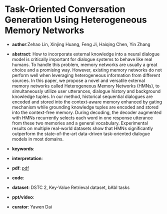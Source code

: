 # Task-Oriented Conversation Generation Using Heterogeneous Memory Networks

- **author**:Zehao Lin, Xinjing Huang, Feng Ji, Haiqing Chen, Yin Zhang

- **abstract**: How to incorporate external knowledge into a neural dialogue model is critically important for dialogue systems to behave like real humans. To handle this problem, memory networks are usually a great choice and a promising way. However, existing memory networks do not perform well when leveraging heterogeneous information from different sources. In this paper, we propose a novel and versatile external memory networks called Heterogeneous Memory Networks (HMNs), to simultaneously utilize user utterances, dialogue history and background knowledge tuples. In our method, historical sequential dialogues are encoded and stored into the context-aware memory enhanced by gating mechanism while grounding knowledge tuples are encoded and stored into the context-free memory. During decoding, the decoder augmented with HMNs recurrently selects each word in one response utterance from these two memories and a general vocabulary. Experimental results on multiple real-world datasets show that HMNs significantly outperform the state-of-the-art data-driven task-oriented dialogue models in most domains.  

- **keywords**:

- **interpretation**:

- **pdf**: [pdf](https://arxiv.org/pdf/1909.11287)

- **code**: 

- **dataset**: DSTC 2, Key-Value Retrieval dataset, bAbI tasks

- **ppt/video**:

- **curator**: Yawen Dai